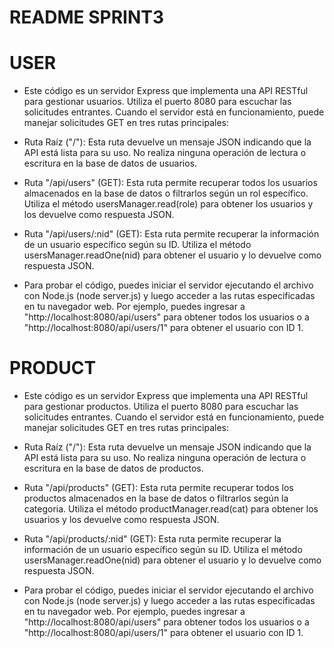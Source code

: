 # README SPRINT3

# USER

- Este código es un servidor Express que implementa una API RESTful para gestionar usuarios. Utiliza el puerto 8080 para escuchar las solicitudes entrantes. Cuando el servidor está en funcionamiento, puede manejar solicitudes GET en tres rutas principales:

- Ruta Raíz ("/"): Esta ruta devuelve un mensaje JSON indicando que la API está lista para su uso. No realiza ninguna operación de lectura o escritura en la base de datos de usuarios.

- Ruta "/api/users" (GET): Esta ruta permite recuperar todos los usuarios almacenados en la base de datos o filtrarlos según un rol específico. Utiliza el método usersManager.read(role) para obtener los usuarios y los devuelve como respuesta JSON.

- Ruta "/api/users/:nid" (GET): Esta ruta permite recuperar la información de un usuario específico según su ID. Utiliza el método usersManager.readOne(nid) para obtener el usuario y lo devuelve como respuesta JSON.

- Para probar el código, puedes iniciar el servidor ejecutando el archivo con Node.js (node server.js) y luego acceder a las rutas especificadas en tu navegador web. Por ejemplo, puedes ingresar a "http://localhost:8080/api/users" para obtener todos los usuarios o a "http://localhost:8080/api/users/1" para obtener el usuario con ID 1.

# PRODUCT

- Este código es un servidor Express que implementa una API RESTful para gestionar productos. Utiliza el puerto 8080 para escuchar las solicitudes entrantes. Cuando el servidor está en funcionamiento, puede manejar solicitudes GET en tres rutas principales:

- Ruta Raíz ("/"): Esta ruta devuelve un mensaje JSON indicando que la API está lista para su uso. No realiza ninguna operación de lectura o escritura en la base de datos de productos.

- Ruta "/api/products" (GET): Esta ruta permite recuperar todos los productos almacenados en la base de datos o filtrarlos según la categoria. Utiliza el método productManager.read(cat) para obtener los usuarios y los devuelve como respuesta JSON.

- Ruta "/api/products/:nid" (GET): Esta ruta permite recuperar la información de un usuario específico según su ID. Utiliza el método usersManager.readOne(nid) para obtener el usuario y lo devuelve como respuesta JSON.

- Para probar el código, puedes iniciar el servidor ejecutando el archivo con Node.js (node server.js) y luego acceder a las rutas especificadas en tu navegador web. Por ejemplo, puedes ingresar a "http://localhost:8080/api/users" para obtener todos los usuarios o a "http://localhost:8080/api/users/1" para obtener el usuario con ID 1.
